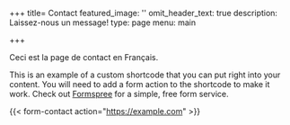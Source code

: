 +++
title= Contact
featured_image: ''
omit_header_text: true
description: Laissez-nous un message!
type: page
menu: main

+++

Ceci est la page de contact en Français.

This is an example of a custom shortcode that you can put right into your content. You will need to add a form action to the shortcode to make it work. Check out [Formspree](https://formspree.io/) for a simple, free form service.

{{< form-contact action="https://example.com"  >}}
